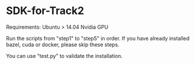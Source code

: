 # SDK-for-Track2
Requirements:
Ubuntu > 14.04
Nvidia GPU

Run the scripts from "step1" to "step5" in order.
If you have already installed bazel, cuda or docker, please skip these steps.

You can use "test.py" to validate the installation.
